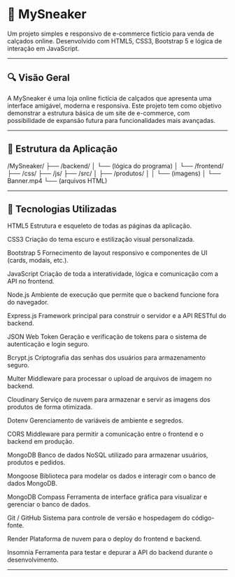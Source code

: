 # 👟 MySneaker

Um projeto simples e responsivo de e-commerce fictício para venda de calçados online. Desenvolvido com HTML5, CSS3, Bootstrap 5 e lógica de interação em JavaScript.

---

## 🔍 Visão Geral

A MySneaker é uma loja online fictícia de calçados que apresenta uma interface amigável, moderna e responsiva. Este projeto tem como objetivo demonstrar a estrutura básica de um site de e-commerce, com possibilidade de expansão futura para funcionalidades mais avançadas.

---

## 🧱 Estrutura da Aplicação

/MySneaker/
├── /backend/
│   └── (lógica do programa)
│
└── /frontend/
    ├── /css/
    ├── /js/
    ├── /src/
    │   ├── /produtos/
    │   │   └── (imagens)
    │   └── Banner.mp4
    └── (arquivos HTML)

---

## 🚀 Tecnologias Utilizadas

HTML5
Estrutura e esqueleto de todas as páginas da aplicação.

CSS3
Criação do tema escuro e estilização visual personalizada.

Bootstrap 5
Fornecimento de layout responsivo e componentes de UI (cards, modais, etc.).

JavaScript
Criação de toda a interatividade, lógica e comunicação com a API no frontend.

Node.js
Ambiente de execução que permite que o backend funcione fora do navegador.

Express.js
Framework principal para construir o servidor e a API RESTful do backend.


JSON Web Token
Geração e verificação de tokens para o sistema de autenticação e login seguro.

Bcrypt.js
Criptografia das senhas dos usuários para armazenamento seguro.

Multer
Middleware para processar o upload de arquivos de imagem no backend.

Cloudinary
Serviço de nuvem para armazenar e servir as imagens dos produtos de forma otimizada.

Dotenv
Gerenciamento de variáveis de ambiente e segredos.

CORS
Middleware para permitir a comunicação entre o frontend e o backend em produção.

MongoDB
Banco de dados NoSQL utilizado para armazenar usuários, produtos e pedidos.

Mongoose
Biblioteca para modelar os dados e interagir com o banco de dados MongoDB.

MongoDB Compass
Ferramenta de interface gráfica para visualizar e gerenciar o banco de dados.

Git / GitHub
Sistema para controle de versão e hospedagem do código-fonte.

Render
Plataforma de nuvem para o deploy do frontend e backend.

Insomnia
Ferramenta para testar e depurar a API do backend durante o desenvolvimento.


---
